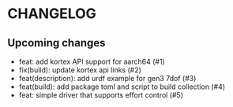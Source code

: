 # CHANGELOG

## Upcoming changes

- feat: add kortex API support for aarch64 (#1)
- fix(build): update kortex api links (#2)
- feat(description): add urdf example for gen3 7dof (#3)
- feat(build): add package toml and script to build collection (#4)
- feat: simple driver that supports effort control (#5)